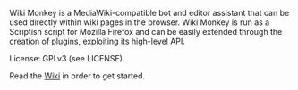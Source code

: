 Wiki Monkey is a MediaWiki-compatible bot and editor assistant that can be used
directly within wiki pages in the browser. Wiki Monkey is run as a Scriptish
script for Mozilla Firefox and can be easily extended through the creation of
plugins, exploiting its high-level API.

License: GPLv3 (see LICENSE).

Read the [Wiki](https://github.com/kynikos/wiki-monkey/wiki) in order to get
started.
